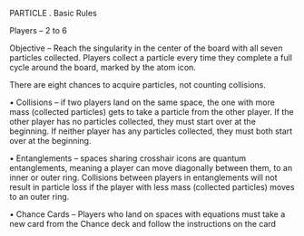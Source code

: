 PARTICLE .
Basic Rules

Players – 2 to 6

Objective – Reach the singularity in the center of the board with all seven particles collected.
Players collect a particle every time they complete a full cycle around the board, marked by the atom icon.

There are eight chances to acquire particles, not counting collisions.

•	Collisions – if two players land on the same space, the one with more mass (collected particles) gets to take a particle from the other player. If the other player has no particles collected, they must start over at the beginning. If neither player has any particles collected, they must both start over at the beginning.

•	Entanglements – spaces sharing crosshair icons are quantum entanglements, meaning a player can move diagonally between them, to an inner or outer ring. Collisions between players in entanglements will not result in particle loss if the player with less mass (collected particles) moves to an outer ring.

•	Chance Cards – Players who land on spaces with equations must take a new card from the Chance deck and follow the instructions on the card
